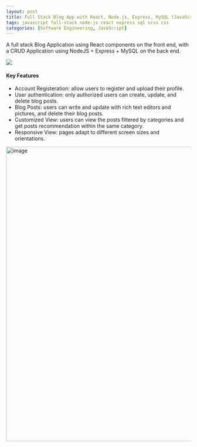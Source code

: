 ```yaml
---
layout: post
title: Full Stack Blog App with React, Node.js, Express, MySQL (JavaScript)
tags: javascript full-stack node-js react express sql scss css
categories: [Software Engineering, JavaScript]
---
```

A full stack Blog Application using React components on the front end, with a CRUD Application using NodeJS + Express + MySQL on the back end.

[![](https://img.shields.io/badge/GitHub-100000?style=for-the-badge&logo=github&logoColor=white)](https://github.com/annetta-zheng/Full-Stack-Blog-App-with-React-Node.js-MySQL "Click for Repo!") 
#### Key Features    
* Account Registeration: allow users to register and upload their profile.
* User authentication: only authorized users can create, update, and delete blog posts. 
* Blog Posts: users can write and update with rich text editors and pictures, and delete their blog posts.
* Customized View: users can view the posts filtered by categories and get posts recommendation within the same category. 
* Responsive View: pages adapt to different screen sizes and orientations.

<img align="center" width="800" alt="image" src="https://user-images.githubusercontent.com/67286396/234439050-2da14148-ae4c-4d76-a797-e7a0ddfe6473.png">